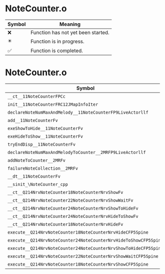# NoteCounter.o
| Symbol | Meaning 
| ------------- | ------------- 
| :x: | Function has not yet been started. 
| :eight_pointed_black_star: | Function is in progress. 
| :white_check_mark: | Function is completed. 


# NoteCounter.o
| Symbol | Decompiled? |
| ------------- | ------------- |
| `__ct__11NoteCounterFPCc` | :x: |
| `init__11NoteCounterFRC12JMapInfoIter` | :x: |
| `declareNoteNumMaxAndMelody__11NoteCounterFP9LiveActorllf` | :x: |
| `add__11NoteCounterFv` | :x: |
| `exeShowToHide__11NoteCounterFv` | :x: |
| `exeHideToShow__11NoteCounterFv` | :x: |
| `tryEndDisp__11NoteCounterFv` | :x: |
| `declareNoteNumMaxAndMelodyToCounter__2MRFP9LiveActorllf` | :x: |
| `addNoteToCounter__2MRFv` | :x: |
| `failureNoteCollection__2MRFv` | :x: |
| `__dt__11NoteCounterFv` | :x: |
| `__sinit_\NoteCounter_cpp` | :x: |
| `__ct__Q214NrvNoteCounter18NoteCounterNrvShowFv` | :x: |
| `__ct__Q214NrvNoteCounter22NoteCounterNrvShowWaitFv` | :x: |
| `__ct__Q214NrvNoteCounter24NoteCounterNrvShowToHideFv` | :x: |
| `__ct__Q214NrvNoteCounter24NoteCounterNrvHideToShowFv` | :x: |
| `__ct__Q214NrvNoteCounter18NoteCounterNrvHideFv` | :x: |
| `execute__Q214NrvNoteCounter18NoteCounterNrvHideCFP5Spine` | :x: |
| `execute__Q214NrvNoteCounter24NoteCounterNrvHideToShowCFP5Spine` | :x: |
| `execute__Q214NrvNoteCounter24NoteCounterNrvShowToHideCFP5Spine` | :x: |
| `execute__Q214NrvNoteCounter22NoteCounterNrvShowWaitCFP5Spine` | :x: |
| `execute__Q214NrvNoteCounter18NoteCounterNrvShowCFP5Spine` | :x: |
